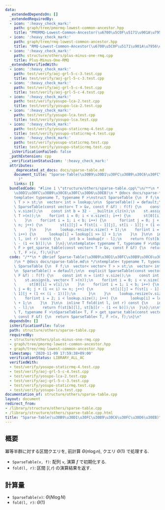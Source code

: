 ```yaml
---
data:
  _extendedDependsOn: []
  _extendedRequiredBy:
  - icon: ':heavy_check_mark:'
    path: graph/tree/pmormq-lowest-common-ancestor.hpp
    title: "PMORMQ-Lowest-Common-Ancestor(\u6700\u5C0F\u5171\u901A\u7956\u5148)"
  - icon: ':heavy_check_mark:'
    path: graph/tree/rmq-lowest-common-ancestor.hpp
    title: "RMQ-Lowest-Common-Ancestor(\u6700\u5C0F\u5171\u901A\u7956\u5148)"
  - icon: ':heavy_check_mark:'
    path: structure/others/plus-minus-one-rmq.cpp
    title: Plus-Minus-One-RMQ
  _extendedVerifiedWith:
  - icon: ':heavy_check_mark:'
    path: test/verify/aoj-grl-5-c-3.test.cpp
    title: test/verify/aoj-grl-5-c-3.test.cpp
  - icon: ':heavy_check_mark:'
    path: test/verify/aoj-grl-5-c-4.test.cpp
    title: test/verify/aoj-grl-5-c-4.test.cpp
  - icon: ':heavy_check_mark:'
    path: test/verify/yosupo-lca-2.test.cpp
    title: test/verify/yosupo-lca-2.test.cpp
  - icon: ':heavy_check_mark:'
    path: test/verify/yosupo-lca.test.cpp
    title: test/verify/yosupo-lca.test.cpp
  - icon: ':heavy_check_mark:'
    path: test/verify/yosupo-staticrmq-4.test.cpp
    title: test/verify/yosupo-staticrmq-4.test.cpp
  - icon: ':heavy_check_mark:'
    path: test/verify/yosupo-staticrmq.test.cpp
    title: test/verify/yosupo-staticrmq.test.cpp
  _isVerificationFailed: false
  _pathExtension: cpp
  _verificationStatusIcon: ':heavy_check_mark:'
  attributes:
    _deprecated_at_docs: docs/sparse-table.md
    document_title: "Sparse-Table(\u30B9\u30D1\u30FC\u30B9\u30C6\u30FC\u30D6\u30EB\
      )"
    links: []
  bundledCode: "#line 1 \"structure/others/sparse-table.cpp\"\n/**\n * @brief Sparse-Table(\u30B9\
    \u30D1\u30FC\u30B9\u30C6\u30FC\u30D6\u30EB)\n * @docs docs/sparse-table.md\n */\n\
    template< typename T, typename F >\nstruct SparseTable {\n  F f;\n  vector< vector<\
    \ T > > st;\n  vector< int > lookup;\n\n  SparseTable() = default;\n\n  explicit\
    \ SparseTable(const vector< T > &v, const F &f) : f(f) {\n    const int n = (int)\
    \ v.size();\n    const int b = 32 - __builtin_clz(n);\n    st.assign(b, vector<\
    \ T >(n));\n    for(int i = 0; i < v.size(); i++) {\n      st[0][i] = v[i];\n\
    \    }\n    for(int i = 1; i < b; i++) {\n      for(int j = 0; j + (1 << i) <=\
    \ n; j++) {\n        st[i][j] = f(st[i - 1][j], st[i - 1][j + (1 << (i - 1))]);\n\
    \      }\n    }\n    lookup.resize(v.size() + 1);\n    for(int i = 2; i < lookup.size();\
    \ i++) {\n      lookup[i] = lookup[i >> 1] + 1;\n    }\n  }\n\n  inline T fold(int\
    \ l, int r) const {\n    int b = lookup[r - l];\n    return f(st[b][l], st[b][r\
    \ - (1 << b)]);\n  }\n};\n\ntemplate< typename T, typename F >\nSparseTable< T,\
    \ F > get_sparse_table(const vector< T > &v, const F &f) {\n  return SparseTable<\
    \ T, F >(v, f);\n}\n"
  code: "/**\n * @brief Sparse-Table(\u30B9\u30D1\u30FC\u30B9\u30C6\u30FC\u30D6\u30EB\
    )\n * @docs docs/sparse-table.md\n */\ntemplate< typename T, typename F >\nstruct\
    \ SparseTable {\n  F f;\n  vector< vector< T > > st;\n  vector< int > lookup;\n\
    \n  SparseTable() = default;\n\n  explicit SparseTable(const vector< T > &v, const\
    \ F &f) : f(f) {\n    const int n = (int) v.size();\n    const int b = 32 - __builtin_clz(n);\n\
    \    st.assign(b, vector< T >(n));\n    for(int i = 0; i < v.size(); i++) {\n\
    \      st[0][i] = v[i];\n    }\n    for(int i = 1; i < b; i++) {\n      for(int\
    \ j = 0; j + (1 << i) <= n; j++) {\n        st[i][j] = f(st[i - 1][j], st[i -\
    \ 1][j + (1 << (i - 1))]);\n      }\n    }\n    lookup.resize(v.size() + 1);\n\
    \    for(int i = 2; i < lookup.size(); i++) {\n      lookup[i] = lookup[i >> 1]\
    \ + 1;\n    }\n  }\n\n  inline T fold(int l, int r) const {\n    int b = lookup[r\
    \ - l];\n    return f(st[b][l], st[b][r - (1 << b)]);\n  }\n};\n\ntemplate< typename\
    \ T, typename F >\nSparseTable< T, F > get_sparse_table(const vector< T > &v,\
    \ const F &f) {\n  return SparseTable< T, F >(v, f);\n}\n"
  dependsOn: []
  isVerificationFile: false
  path: structure/others/sparse-table.cpp
  requiredBy:
  - structure/others/plus-minus-one-rmq.cpp
  - graph/tree/pmormq-lowest-common-ancestor.hpp
  - graph/tree/rmq-lowest-common-ancestor.hpp
  timestamp: '2020-11-09 17:59:38+09:00'
  verificationStatus: LIBRARY_ALL_AC
  verifiedWith:
  - test/verify/yosupo-staticrmq-4.test.cpp
  - test/verify/aoj-grl-5-c-4.test.cpp
  - test/verify/yosupo-lca-2.test.cpp
  - test/verify/aoj-grl-5-c-3.test.cpp
  - test/verify/yosupo-staticrmq.test.cpp
  - test/verify/yosupo-lca.test.cpp
documentation_of: structure/others/sparse-table.cpp
layout: document
redirect_from:
- /library/structure/others/sparse-table.cpp
- /library/structure/others/sparse-table.cpp.html
title: "Sparse-Table(\u30B9\u30D1\u30FC\u30B9\u30C6\u30FC\u30D6\u30EB)"
---
```

## 概要

冪等半群に対する区間クエリを, 前計算 $\Theta (n \log n)$, クエリ $\Theta (1)$ で処理する.

* `SparseTable(v, f)`: 配列 `v`, 演算 $f$ で初期化する.
* `fold(l, r)`: 区間 $[l, r)$ の演算結果を返す.

## 計算量

* `SparseTable(v)`: $\Theta (N \log N)$
* `fold(l, r)`: $\Theta (1)$
